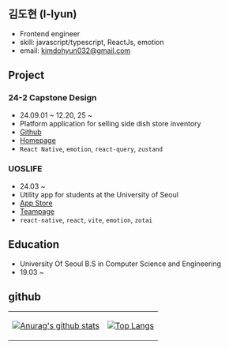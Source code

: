 ## 김도현 (l-lyun)

- Frontend engineer
- skill: javascript/typescript, ReactJs, emotion
- email: kimdohyun032@gmail.com


## Project

### 24-2 Capstone Design

- 24.09.01 ~ 12.20, 25 ~
- Platform application for selling side dish store inventory
- [Github](https://github.com/ummgoban)
- [Homepage](https://ummgoban.com)
- `React Native`, `emotion`, `react-query`, `zustand`
  

### UOSLIFE

- 24.03 ~
- Utility app for students at the University of Seoul
- [App Store](https://apps.apple.com/kr/app/%EC%8B%9C%EB%8C%80%EC%83%9D-%EB%82%B4-%EC%86%90%EC%95%88%EC%9D%98-%EC%84%9C%EC%9A%B8%EC%8B%9C%EB%A6%BD%EB%8C%80%ED%95%99%EA%B5%90/id1514073192)
- [Teampage](https://www.uoslife.team/)
- `react-native`, `react`, `vite`, `emotion`, `zotai`

## Education

- University Of Seoul B.S in Computer Science and Engineering
- 19.03 ~ 

## github

<div align=center>

<table>
  <tbody>
        <tr>
    <tr>
<td>

[![Anurag's github stats](https://github-readme-stats.vercel.app/api?username=l-lyun)](https://github.com/anuraghazra/github-readme-stats)


</td>
<td>

[![Top Langs](https://github-readme-stats.vercel.app/api/top-langs/?username=l-lyun&layout=compact)](https://github.com/anuraghazra/github-readme-stats)

</td>
    </tr>
  </tbody>
</table>

</div>
